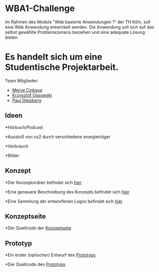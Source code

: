 # WBA1-Challenge

Im Rahmen des Moduls "Web basierte Anwendungen 1" der TH Köln, soll eine  Web Anwendung entwickelt werden. Die Anwendung soll sich auf das selbst gewählte Problemszenario beziehen und eine adequate Lösung bieten.


# Es handelt sich um eine Studentische Projektarbeit.


Team Mitglieder:

* [Merve Cinkaya](https://github.com/Merciii)
* [Krzysztof Ossowski](https://github.com/Krzysztofossowski)
* [Paul Gleisberg](https://github.com/PGleisberg)

## Ideen


*Hörbuch/Podcast

*Ausstoß von co2 durch verschiedene energieträger

*Verbrauch

*Bilder


## Konzept

*Der Konzeptordner befindet sich [hier](https://github.com/Merciii/WBA1-Challenge/tree/master/Konzept)

*Eine genauere Beschreibung des Konzepts befindet sich [hier](https://github.com/Merciii/WBA1-Challenge/blob/master/Konzept/Konzept.md)

*Eine Sammlung der entworfenen Logos befindet sich [hier](https://github.com/Merciii/WBA1-Challenge/tree/master/Konzept/ConceptArt)

## Konzeptseite

*Der Quellcode der [Konzeptseite](https://github.com/Merciii/WBA1-Challenge/blob/master/HtmlCSSJS/index.html)

## Prototyp

*Ein erster (optischer) Entwurf des [Prototyps](https://github.com/Merciii/WBA1-Challenge/blob/master/Konzept/tesla.jpeg)

*Der Quellcode des [Prototyps]()



